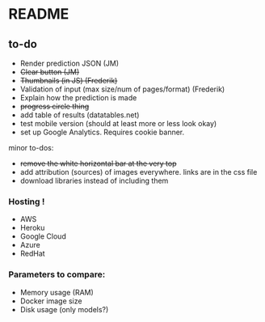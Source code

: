 # README


## to-do

- Render prediction JSON (JM)
- ~~Clear button (JM)~~ 
- ~~Thumbnails (in JS) (Frederik)~~
- Validation of input (max size/num of pages/format) (Frederik)
- Explain how the prediction is made
- ~~progress circle thing~~
- add table of results (datatables.net)
- test mobile version (should at least more or less look okay)
- set up Google Analytics. Requires cookie banner.

minor to-dos:
- ~~remove the white horizontal bar at the very top~~
- add attribution (sources) of images everywhere. links are in the css file
- download libraries instead of including them

### Hosting !
- AWS
- Heroku
- Google Cloud
- Azure
- RedHat

### Parameters to compare:
- Memory usage (RAM)
- Docker image size
- Disk usage (only models?)
